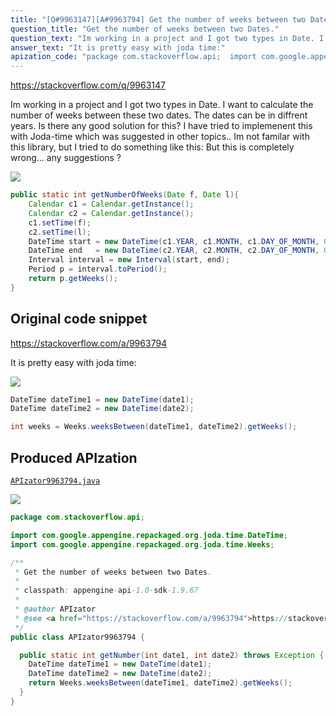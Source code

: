 ```yaml
---
title: "[Q#9963147][A#9963794] Get the number of weeks between two Dates."
question_title: "Get the number of weeks between two Dates."
question_text: "Im working in a project and I got two types in Date. I want to calculate the number of weeks between these two dates. The dates can be in diffrent years. Is there any good solution for this? I have tried to implemenent this with Joda-time which was suggested in other topics.. Im not familar with this library, but I tried to do something like this: But this is completely wrong... any suggestions ?"
answer_text: "It is pretty easy with joda time:"
apization_code: "package com.stackoverflow.api;  import com.google.appengine.repackaged.org.joda.time.DateTime; import com.google.appengine.repackaged.org.joda.time.Weeks;  /**  * Get the number of weeks between two Dates.  *  * classpath: appengine-api-1.0-sdk-1.9.67  *  * @author APIzator  * @see <a href=\"https://stackoverflow.com/a/9963794\">https://stackoverflow.com/a/9963794</a>  */ public class APIzator9963794 {    public static int getNumber(int date1, int date2) throws Exception {     DateTime dateTime1 = new DateTime(date1);     DateTime dateTime2 = new DateTime(date2);     return Weeks.weeksBetween(dateTime1, dateTime2).getWeeks();   } }"
---
```


https://stackoverflow.com/q/9963147

Im working in a project and I got two types in Date. I want to calculate the number of weeks between these two dates. The dates can be in diffrent years. Is there any good solution for this?
I have tried to implemenent this with Joda-time which was suggested in other topics..
Im not familar with this library, but I tried to do something like this:
But this is completely wrong... any suggestions ?


<div class="code-logo"><img src="/stackoverflow.png" /></div>

```java
public static int getNumberOfWeeks(Date f, Date l){
    Calendar c1 = Calendar.getInstance();
    Calendar c2 = Calendar.getInstance();
    c1.setTime(f);
    c2.setTime(l);
    DateTime start = new DateTime(c1.YEAR, c1.MONTH, c1.DAY_OF_MONTH, 0, 0, 0, 0);
    DateTime end   = new DateTime(c2.YEAR, c2.MONTH, c2.DAY_OF_MONTH, 0, 0, 0, 0);
    Interval interval = new Interval(start, end);
    Period p = interval.toPeriod();
    return p.getWeeks();
}
```


## Original code snippet

https://stackoverflow.com/a/9963794

It is pretty easy with joda time:

<div class="code-logo"><img src="/stackoverflow.png" /></div>

```java
DateTime dateTime1 = new DateTime(date1);
DateTime dateTime2 = new DateTime(date2);

int weeks = Weeks.weeksBetween(dateTime1, dateTime2).getWeeks();
```

## Produced APIzation

[`APIzator9963794.java`](https://github.com/pasqualesalza/apization/raw/main/data/search/APIzator9963794.java)

<div class="code-logo"><img src="/apizator.png" /></div>

```java
package com.stackoverflow.api;

import com.google.appengine.repackaged.org.joda.time.DateTime;
import com.google.appengine.repackaged.org.joda.time.Weeks;

/**
 * Get the number of weeks between two Dates.
 *
 * classpath: appengine-api-1.0-sdk-1.9.67
 *
 * @author APIzator
 * @see <a href="https://stackoverflow.com/a/9963794">https://stackoverflow.com/a/9963794</a>
 */
public class APIzator9963794 {

  public static int getNumber(int date1, int date2) throws Exception {
    DateTime dateTime1 = new DateTime(date1);
    DateTime dateTime2 = new DateTime(date2);
    return Weeks.weeksBetween(dateTime1, dateTime2).getWeeks();
  }
}

```
